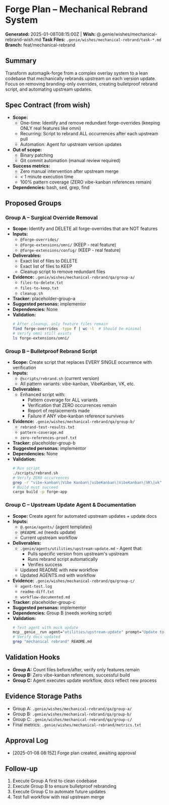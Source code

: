 # Forge Plan – Mechanical Rebrand System
**Generated:** 2025-01-08T08:15:00Z | **Wish:** @.genie/wishes/mechanical-rebrand-wish.md
**Task Files:** `.genie/wishes/mechanical-rebrand/task-*.md`
**Branch:** feat/mechanical-rebrand

## Summary
Transform automagik-forge from a complex overlay system to a lean codebase that mechanically rebrands upstream on each version update. Focus on removing branding-only overrides, creating bulletproof rebrand script, and automating upstream updates.

## Spec Contract (from wish)
- **Scope:**
  - One-time: Identify and remove redundant forge-overrides (keeping ONLY real features like omni)
  - Recurring: Script to rebrand ALL occurrences after each upstream pull
  - Automation: Agent for upstream version updates
- **Out of scope:**
  - Binary patching
  - Git commit automation (manual review required)
- **Success metrics:**
  - Zero manual intervention after upstream merge
  - < 1 minute execution time
  - 100% pattern coverage (ZERO vibe-kanban references remain)
- **Dependencies:** bash, sed, grep, find

## Proposed Groups

### Group A – Surgical Override Removal
- **Scope:** Identify and DELETE all forge-overrides that are NOT features
- **Inputs:**
  - `@forge-overrides/`
  - `@forge-extensions/omni/` (KEEP - real feature)
  - `@forge-extensions/config/` (KEEP - real feature)
- **Deliverables:**
  - Exact list of files to DELETE
  - Exact list of files to KEEP
  - Cleanup script to remove redundant files
- **Evidence:** `.genie/wishes/mechanical-rebrand/qa/group-a/`
  - `files-to-delete.txt`
  - `files-to-keep.txt`
  - `cleanup.sh`
- **Tracker:** placeholder-group-a
- **Suggested personas:** implementor
- **Dependencies:** None
- **Validation:**
  ```bash
  # After cleanup, only feature files remain
  find forge-overrides -type f | wc -l  # Should be minimal
  # Verify omni still exists
  ls forge-extensions/omni/
  ```

### Group B – Bulletproof Rebrand Script
- **Scope:** Create script that replaces EVERY SINGLE occurrence with verification
- **Inputs:**
  - `@scripts/rebrand.sh` (current version)
  - All pattern variants: vibe-kanban, VibeKanban, VK, etc.
- **Deliverables:**
  - Enhanced script with:
    - Pattern coverage for ALL variants
    - Verification that ZERO occurrences remain
    - Report of replacements made
    - Failure if ANY vibe-kanban reference survives
- **Evidence:** `.genie/wishes/mechanical-rebrand/qa/group-b/`
  - `rebrand-test-results.txt`
  - `pattern-coverage.md`
  - `zero-references-proof.txt`
- **Tracker:** placeholder-group-b
- **Suggested personas:** implementor
- **Dependencies:** None
- **Validation:**
  ```bash
  # Run script
  ./scripts/rebrand.sh
  # Verify ZERO occurrences
  grep -r "vibe-kanban\|Vibe Kanban\|vibeKanban\|VibeKanban\|VK\|vk" upstream frontend | wc -l  # MUST be 0
  # Build must succeed
  cargo build -p forge-app
  ```

### Group C – Upstream Update Agent & Documentation
- **Scope:** Create agent for automated upstream updates + update docs
- **Inputs:**
  - `@.genie/agents/` (agent templates)
  - `@README.md` (needs update)
  - Current upstream workflow
- **Deliverables:**
  - `.genie/agents/utilities/upstream-update.md` - Agent that:
    - Pulls specific version from upstream's upstream
    - Runs rebrand script automatically
    - Verifies success
  - Updated README with new workflow
  - Updated AGENTS.md with workflow
- **Evidence:** `.genie/wishes/mechanical-rebrand/qa/group-c/`
  - `agent-test.log`
  - `readme-diff.txt`
  - `workflow-documented.md`
- **Tracker:** placeholder-group-c
- **Suggested personas:** implementor
- **Dependencies:** Group B (needs working script)
- **Validation:**
  ```bash
  # Test agent with mock update
  mcp__genie__run agent="utilities/upstream-update" prompt="Update to v0.0.105"
  # Verify docs updated
  grep "mechanical rebrand" README.md
  ```

## Validation Hooks
- **Group A:** Count files before/after, verify only features remain
- **Group B:** Zero vibe-kanban references, successful build
- **Group C:** Agent executes update workflow, docs reflect new process

## Evidence Storage Paths
- Group A: `.genie/wishes/mechanical-rebrand/qa/group-a/`
- Group B: `.genie/wishes/mechanical-rebrand/qa/group-b/`
- Group C: `.genie/wishes/mechanical-rebrand/qa/group-c/`
- Final metrics: `.genie/wishes/mechanical-rebrand/metrics.txt`

## Approval Log
- [2025-01-08 08:15Z] Forge plan created, awaiting approval

## Follow-up
1. Execute Group A first to clean codebase
2. Execute Group B to ensure bulletproof rebranding
3. Execute Group C to automate future updates
4. Test full workflow with real upstream merge